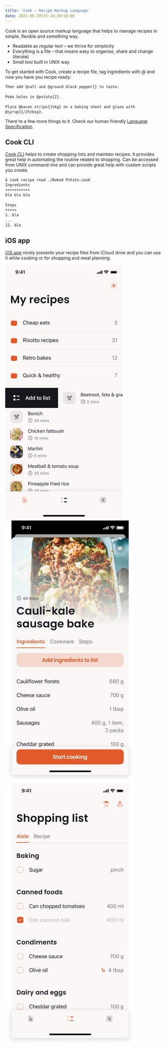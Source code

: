```yaml
---
title: 'Cook – Recipe Markup Language'
date: 2021-05-20T15:14:39+10:00
---
```


Cook is an open source markup language that helps to manage recipes in simple, flexible and something way.

* Readable as regular text – we thrive for simplicity
* Everything is a file – that means easy to organise, share and change (iterate)
* Small tool built in UNIX way


To get started with Cook, create a recipe file, tag ingredients with @ and now you have you recipe ready:

```
Then add @salt and @ground black pepper{} to taste.

Poke holes in @potato{2}.

Place @bacon strips{1%kg} on a baking sheet and glaze with @syrup{1/2%tbsp}.
```

There're a few more things to it. Check our human friendly [Language Specification](/docs/spec/).


## Cook CLI

[Cook CLI](/cli/) helps to create shopping lists and maintain recipes. It provides great help in automating the routine related to shopping. Can be accessed from UNIX command-line and can provide great help with custom scripts you create.


```
$ cook recipe read ./Baked Potato.cook
Ingredients
+++++++++++
bla bla bla

Steps
+++++
1. bla
...
12. bla
```

## iOS app

[iOS app](/app/) nicely presents your recipe files from iCloud drive and you can use it while cooking or for shopping and meal planning.


![Recipes](/app/recipes.png)
![Recipe](/app/recipe-ingredients.png)
![Shopping list](/app/shopping-list.png)
